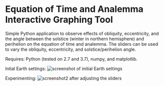 # Equation of Time and Analemma Interactive Graphing Tool
Simple Python application to observe effects of obliquity, eccentricity, and the angle between the solstice (winter in northern hemisphere) and perihelion on the equation of time and analemma.  The sliders can be used to vary the obliquity, eccentricity, and solstice/perihelion angle.

Requires: Python (tested on 2.7 and 3.7), numpy, and matplotlib.
 
Intial Earth settings:
![screenshot of initial Earth settings](https://github.com/VinnieM-3/Equation-of-Time/blob/master/screenshot.jpg)

Experimenting:
![screenshot2 after adjusting the sliders](https://github.com/VinnieM-3/Equation-of-Time/blob/master/screenshot2.jpg)
